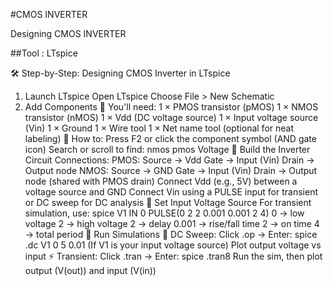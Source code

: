 #CMOS INVERTER

Designing CMOS INVERTER 

##Tool : LTspice

🛠️ Step-by-Step: Designing CMOS Inverter in LTspice
1. Launch LTspice
Open LTspice
Choose File > New Schematic
2. Add Components
📌 You'll need:
1 × PMOS transistor (pMOS)
1 × NMOS transistor (nMOS)
1 × Vdd (DC voltage source)
1 × Input voltage source (Vin)
1 × Ground
1 × Wire tool
1 × Net name tool (optional for neat labeling)
📌 How to:
Press F2 or click the component symbol (AND gate icon)
Search or scroll to find:
nmos
pmos
Voltage
📌 Build the Inverter Circuit
Connections:
PMOS:
Source → Vdd
Gate → Input (Vin)
Drain → Output node
NMOS:
Source → GND
Gate → Input (Vin)
Drain → Output node (shared with PMOS drain)
Connect Vdd (e.g., 5V) between a voltage source and GND
Connect Vin using a PULSE input for transient or DC sweep for DC analysis
📌 Set Input Voltage Source
For transient simulation, use:
spice
V1 IN 0 PULSE(0 2 2 0.001 0.001 2 4)
0 → low voltage
2 → high voltage
2 → delay
0.001 → rise/fall time
2 → on time
4 → total period
📌 Run Simulations
🧪 DC Sweep:
Click .op → Enter:
spice
.dc V1 0 5 0.01
(If V1 is your input voltage source)
Plot output voltage vs input
⚡ Transient:
Click .tran → Enter:
spice
.tran8
Run the sim, then plot output (V(out)) and input (V(in))
